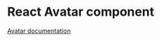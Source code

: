 <!-- @license CC0-1.0 -->

# React Avatar component

[Avatar documentation](../../../css/src/components/avatar/README.md)

